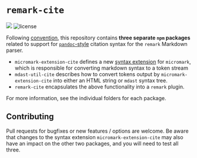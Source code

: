 # `remark-cite`

[![](https://img.shields.io/npm/v/@benrbray/remark-cite?style=flat-square)](https://www.npmjs.com/package/@benrbray/remark-cite)
![license](https://img.shields.io/github/license/benrbray/remark-cite?style=flat-square)

Following [convention](https://github.com/micromark/micromark/discussions/56), this repository contains **three separate `npm` packages** related to support for [`pandoc`-style](https://pandoc.org/MANUAL.html#extension-citations) citation syntax for the `remark` Markdown parser.

* `micromark-extension-cite` defines a new [syntax extension](https://github.com/micromark/micromark#syntaxextension) for `micromark`, which is responsible for converting markdown syntax to a token stream
* `mdast-util-cite` describes how to convert tokens output by `micromark-extension-cite` into either an HTML string or `mdast` syntax tree.
* `remark-cite` encapsulates the above functionality into a `remark` plugin.

For more information, see the individual folders for each package.

## Contributing

Pull requests for bugfixes or new features / options are welcome.  Be aware that changes to the syntax extension `micromark-extension-cite` may also have an impact on the other two packages, and you will need to test all three.